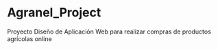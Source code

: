 # Agranel_Project
Proyecto Diseño de Aplicación Web para realizar compras de productos agrícolas online
